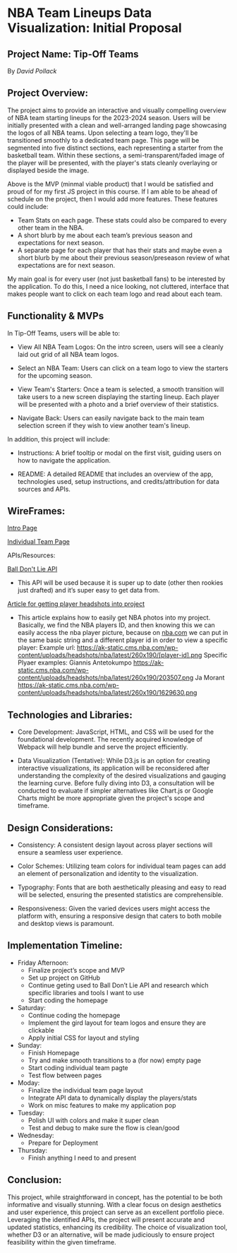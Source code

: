 # NBA Team Lineups Data Visualization: Initial Proposal

## Project Name: Tip-Off Teams
By *David Pollack*

## Project Overview:

The project aims to provide an interactive and visually compelling overview of NBA team starting lineups for the 2023-2024 season. Users will be initially presented with a clean and well-arranged landing page showcasing the logos of all NBA teams. Upon selecting a team logo, they'll be transitioned smoothly to a dedicated team page. This page will be segmented into five distinct sections, each representing a starter from the basketball team. Within these sections, a semi-transparent/faded image of the player will be presented, with the player's stats cleanly overlaying or displayed beside the image.

Above is the MVP (minmal viable product) that I would be satisfied and proud of for my first JS project in this course. If I am able to be ahead of schedule on the project, then I would add more features. These features could include: 

* Team Stats on each page. These stats could also be compared to every other team in the NBA.
* A short blurb by me about each team’s previous season and expectations for next season.
* A separate page for each player that has their stats and maybe even a short blurb by me about their previous season/preseason review of what expectations are for next season.

My main goal is for every user (not just basketball fans) to be interested by the application. To do this, I need a nice looking, not cluttered, interface that makes people want to click on each team logo and read about each team. 

## Functionality & MVPs
In Tip-Off Teams, users will be able to:

* View All NBA Team Logos: On the intro screen, users will see a cleanly laid out grid of all NBA team logos.

* Select an NBA Team: Users can click on a team logo to view the starters for the upcoming season.

* View Team's Starters: Once a team is selected, a smooth transition will take users to a new screen displaying the starting lineup. Each player will be presented with a photo and a brief overview of their statistics.

* Navigate Back: Users can easily navigate back to the main team selection screen if they wish to view another team's lineup.

In addition, this project will include:

* Instructions: A brief tooltip or modal on the first visit, guiding users on how to navigate the application.

* README: A detailed README that includes an overview of the app, technologies used, setup instructions, and credits/attribution for data sources and APIs.

## WireFrames:
[Intro Page](https://wireframe.cc/8bFHom)

[Individual Team Page](https://wireframe.cc/aLuUbU)

APIs/Resources:

[Ball Don't Lie API](https://www.balldontlie.io/home.html#introduction)

* This API will be used because it is super up to date (other then rookies just drafted) and it’s super easy to get data from.

[Article for getting player headshots into project](https://medium.com/@avinash.sarguru/getting-nba-player-pictures-for-you-application-6106d5530943)

* This article explains how to easily get NBA photos into my project. Basically, we find the NBA players ID, and then knowing this we can easily access the nba player picture, because on [nba.com](http://nba.com) we can put in the same basic string and a different player id in order to view a specific player:
Example url: 
https://ak-static.cms.nba.com/wp-content/uploads/headshots/nba/latest/260x190/[player-id].png
Specific Plyaer examples:
Giannis Antetokumpo
https://ak-static.cms.nba.com/wp-content/uploads/headshots/nba/latest/260x190/203507.png
Ja Morant
https://ak-static.cms.nba.com/wp-content/uploads/headshots/nba/latest/260x190/1629630.png	        

## Technologies and Libraries:

* Core Development: JavaScript, HTML, and CSS will be used for the foundational development. The recently acquired knowledge of Webpack will help bundle and serve the project efficiently.

* Data Visualization (Tentative): While D3.js is an option for creating interactive visualizations, its application will be reconsidered after understanding the complexity of the desired visualizations and gauging the learning curve. Before fully diving into D3, a consultation will be conducted to evaluate if simpler alternatives like Chart.js or Google Charts might be more appropriate given the project's scope and timeframe.

## Design Considerations:

* Consistency: A consistent design layout across player sections will ensure a seamless user experience.

* Color Schemes: Utilizing team colors for individual team pages can add an element of personalization and identity to the visualization.

* Typography: Fonts that are both aesthetically pleasing and easy to read will be selected, ensuring the presented statistics are comprehensible.

* Responsiveness: Given the varied devices users might access the platform with, ensuring a responsive design that caters to both mobile and desktop views is paramount.

## Implementation Timeline:
* Friday Afternoon:
    * Finalize project’s scope and MVP
    * Set up project on GitHub
    * Continue geting used to Ball Don’t Lie API and research which specific libraries and tools I want to use
    * Start coding the homepage
* Saturday:
   * Continue coding the homepage
   * Implement the gird layout for team logos and ensure they are clickable
   * Apply initial CSS for layout and styling
* Sunday: 
    * Finish Homepage
   * Try and make smooth transitions to a (for now) empty page
   * Start coding individual team pagte
   * Test flow between pages
* Moday:
    * Finalize the individual team page layout
    * Integrate API data to dynamically display the players/stats
    * Work on misc features to make my application pop
* Tuesday:
    * Polish UI with colors and make it super clean
    * Test and debug to make sure the flow is clean/good
* Wednesday:
    * Prepare for Deployment 
* Thursday: 
    * Finish anything I need to and present
## Conclusion:
This project, while straightforward in concept, has the potential to be both informative and visually stunning. With a clear focus on design aesthetics and user experience, this project can serve as an excellent portfolio piece. Leveraging the identified APIs, the project will present accurate and updated statistics, enhancing its credibility. The choice of visualization tool, whether D3 or an alternative, will be made judiciously to ensure project feasibility within the given timeframe.

